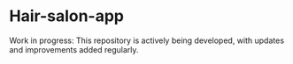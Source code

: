 # Hair-salon-app
Work in progress: This repository is actively being developed, with updates and improvements added regularly.
